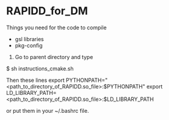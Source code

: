 # RAPIDD_for_DM

Things you need for the code to compile 

- gsl libraries
- pkg-config

1) Go to parent directory and type 

$ sh instructions_cmake.sh

Then these lines 
export PYTHONPATH="<path_to_directory_of_RAPIDD.so_file>:$PYTHONPATH"
export LD_LIBRARY_PATH=<path_to_directory_of_RAPIDD.so_file>:$LD_LIBRARY_PATH

or put them in your ~/.bashrc file.
